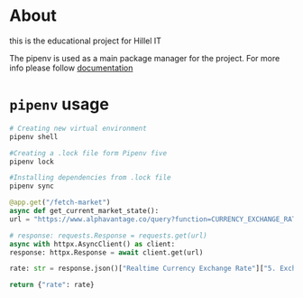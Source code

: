 # About
this is the educational project for Hillel IT

The pipenv is used as a main package manager for the project. For more info please follow [documentation](https://pipenv.pypa.io/en/latest/)

# `pipenv` usage

```sh
# Creating new virtual environment
pipenv shell

#Creating a .lock file form Pipenv five
pipenv lock

#Installing dependencies from .lock file
pipenv sync
```

```python
@app.get("/fetch-market")
async def get_current_market_state():
url = "https://www.alphavantage.co/query?function=CURRENCY_EXCHANGE_RATE&from_currency=USD&to_currency=UAH&apikey=MO31CNEF7DLKTRW1"

# response: requests.Response = requests.get(url)
async with httpx.AsyncClient() as client:
response: httpx.Response = await client.get(url)

rate: str = response.json()["Realtime Currency Exchange Rate"]["5. Exchange Rate"]

return {"rate": rate}
```